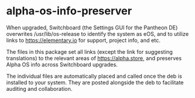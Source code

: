 # alpha-os-info-preserver
When upgraded, Switchboard (the Settings GUI for the Pantheon DE) overwrites 
/usr/lib/os-release to identify the system as eOS, and to utilize links to 
https://elementary.io for support, project info, and etc.

The files in this package set all links (except the link for suggesting
translations) to the relevant areas of https://alpha.store, and preserves
Alpha OS info across Switchboard upgrades.

The individual files are automatically placed and called once the deb 
is installed to your system.  They are posted alongside the deb to facilitate 
auditing and collaboration.  
